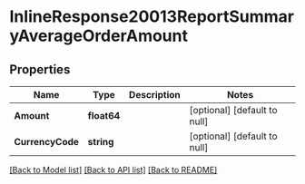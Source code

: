 # InlineResponse20013ReportSummaryAverageOrderAmount

## Properties
Name | Type | Description | Notes
------------ | ------------- | ------------- | -------------
**Amount** | **float64** |  | [optional] [default to null]
**CurrencyCode** | **string** |  | [optional] [default to null]

[[Back to Model list]](../README.md#documentation-for-models) [[Back to API list]](../README.md#documentation-for-api-endpoints) [[Back to README]](../README.md)

